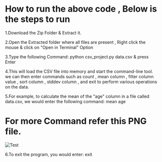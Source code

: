 # How to run the above code , Below is the steps to run
1.Download the Zip Folder & Extract it.

2.Open the Extracted folder where all files are present , Right click the mouse & click on "Open in Terminal" Option

3.Type the following Command:      python csv_project.py data.csv  & press Enter

4.This will load the CSV file into memory and start the command-line tool. we can then enter commands such as count , mean column , filter column value , sort column , stddev column , and exit to perform various operations on the data.

5.For example, to calculate the mean of the "age" column in a file called data.csv, we would enter the following command:     mean age

# For more Command refer this PNG file.

![Test](https://user-images.githubusercontent.com/84240276/226182756-2e97471b-9d3f-48de-87e2-8067347408ee.png)

6.To exit the program, you would enter:     exit
